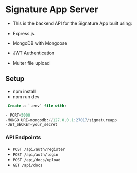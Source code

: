 # Signature App Server

- This is the backend API for the Signature App built using:

- Express.js
- MongoDB with Mongoose
- JWT Authentication
- Multer file upload

## Setup

- npm install
- npm run dev

``` sql
-Create a `.env` file with:

- PORT=5000
-MONGO_URI=mongodb://127.0.0.1:27017/signatureapp
-JWT_SECRET=your_secret
```

### API Endpoints

- `POST /api/auth/register`
- `POST /api/auth/login`
- `POST /api/docs/upload`
- `GET /api/docs`

